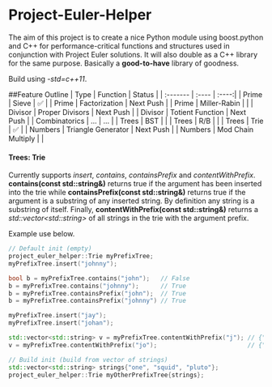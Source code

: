 Project-Euler-Helper
====================
The aim of this project is to create a nice Python module using boost.python and C++ for performance-critical functions and structures used in conjunction with Project Euler solutions. It will also double as a C++ library for the same purpose. Basically a **good-to-have** library of goodness.

Build using *-std=c++11*.


##Feature Outline
| Type | Function | Status |
| :------- | :---- | :----:|
| Prime | Sieve | :white_check_mark: |
| Prime | Factorization | Next Push |
| Prime | Miller-Rabin | |
| Divisor | Proper Divisors | Next Push |
| Divisor | Totient Function | Next Push |
| Combinatorics | ... | ... |
| Trees | BST | |
| Trees | R/B | |
| Trees | Trie | :white_check_mark: |
| Numbers | Triangle Generator | Next Push |
| Numbers | Mod Chain Multiply |  |


#### Trees: Trie
Currently supports *insert*, *contains*, *containsPrefix* and *contentWithPrefix*. **contains(const std::string&)** returns true if the argument has been inserted into the trie while **containsPrefix(const std::string&)** returns true if the argument is a substring of any inserted string. By definition any string is a substring of itself. Finally, **contentWithPrefix(const std::string&)** returns a *std::vector&lt;std::string&gt;* of all strings in the trie with the argument prefix. 

Example use below.

```c++
// Default init (empty)
project_euler_helper::Trie myPrefixTree;
myPrefixTree.insert("johnny");

bool b = myPrefixTree.contains("john");   // False
b = myPrefixTree.contains("johnny");      // True
b = myPrefixTree.containsPrefix("john");  // True
b = myPrefixTree.containsPrefix("johnny") // True

myPrefixTree.insert("jay");
myPrefixTree.insert("johan");

std::vector<std::string> v = myPrefixTree.contentWithPrefix("j"); // {"johnny", "jay", "johan"}
v = myPrefixTree.contentWithPrefix("jo");                         // {"johnny", "johan"}

// Build init (build from vector of strings)
std::vector<std::string> strings{"one", "squid", "pluto"};
project_euler_helper::Trie myOtherPrefixTree{strings};
```

